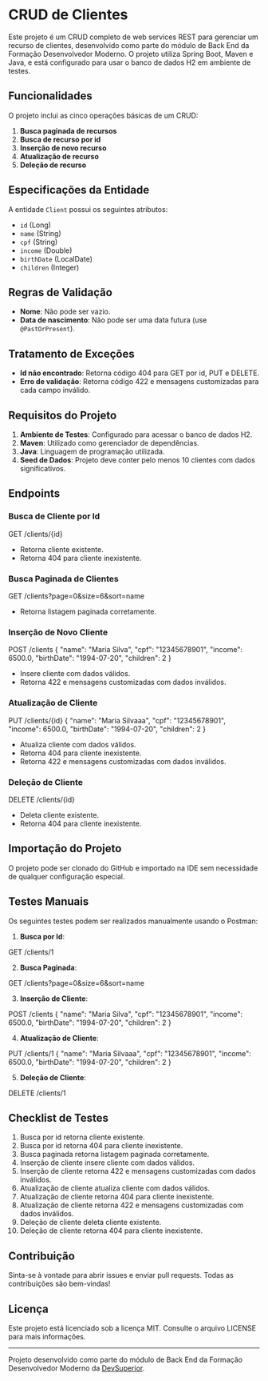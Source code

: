 # CRUD de Clientes

Este projeto é um CRUD completo de web services REST para gerenciar um recurso de clientes, desenvolvido como parte do módulo de Back End da Formação Desenvolvedor Moderno. O projeto utiliza Spring Boot, Maven e Java, e está configurado para usar o banco de dados H2 em ambiente de testes.

## Funcionalidades

O projeto inclui as cinco operações básicas de um CRUD:
1. **Busca paginada de recursos**
2. **Busca de recurso por id**
3. **Inserção de novo recurso**
4. **Atualização de recurso**
5. **Deleção de recurso**

## Especificações da Entidade

A entidade `Client` possui os seguintes atributos:
- `id` (Long)
- `name` (String)
- `cpf` (String)
- `income` (Double)
- `birthDate` (LocalDate)
- `children` (Integer)

## Regras de Validação

- **Nome**: Não pode ser vazio.
- **Data de nascimento**: Não pode ser uma data futura (use `@PastOrPresent`).

## Tratamento de Exceções

- **Id não encontrado**: Retorna código 404 para GET por id, PUT e DELETE.
- **Erro de validação**: Retorna código 422 e mensagens customizadas para cada campo inválido.

## Requisitos do Projeto

1. **Ambiente de Testes**: Configurado para acessar o banco de dados H2.
2. **Maven**: Utilizado como gerenciador de dependências.
3. **Java**: Linguagem de programação utilizada.
4. **Seed de Dados**: Projeto deve conter pelo menos 10 clientes com dados significativos.

## Endpoints

### Busca de Cliente por Id

GET /clients/{id}

- Retorna cliente existente.
- Retorna 404 para cliente inexistente.

### Busca Paginada de Clientes

GET /clients?page=0&size=6&sort=name

- Retorna listagem paginada corretamente.

### Inserção de Novo Cliente

POST /clients
{
"name": "Maria Silva",
"cpf": "12345678901",
"income": 6500.0,
"birthDate": "1994-07-20",
"children": 2
}

- Insere cliente com dados válidos.
- Retorna 422 e mensagens customizadas com dados inválidos.

### Atualização de Cliente

PUT /clients/{id}
{
"name": "Maria Silvaaa",
"cpf": "12345678901",
"income": 6500.0,
"birthDate": "1994-07-20",
"children": 2
}

- Atualiza cliente com dados válidos.
- Retorna 404 para cliente inexistente.
- Retorna 422 e mensagens customizadas com dados inválidos.

### Deleção de Cliente

DELETE /clients/{id}

- Deleta cliente existente.
- Retorna 404 para cliente inexistente.

## Importação do Projeto

O projeto pode ser clonado do GitHub e importado na IDE sem necessidade de qualquer configuração especial.

## Testes Manuais

Os seguintes testes podem ser realizados manualmente usando o Postman:

1. **Busca por Id**:

GET /clients/1


2. **Busca Paginada**:

GET /clients?page=0&size=6&sort=name


3. **Inserção de Cliente**:

POST /clients
{
"name": "Maria Silva",
"cpf": "12345678901",
"income": 6500.0,
"birthDate": "1994-07-20",
"children": 2
}


4. **Atualização de Cliente**:

PUT /clients/1
{
"name": "Maria Silvaaa",
"cpf": "12345678901",
"income": 6500.0,
"birthDate": "1994-07-20",
"children": 2
}


5. **Deleção de Cliente**:

DELETE /clients/1


## Checklist de Testes

1. Busca por id retorna cliente existente.
2. Busca por id retorna 404 para cliente inexistente.
3. Busca paginada retorna listagem paginada corretamente.
4. Inserção de cliente insere cliente com dados válidos.
5. Inserção de cliente retorna 422 e mensagens customizadas com dados inválidos.
6. Atualização de cliente atualiza cliente com dados válidos.
7. Atualização de cliente retorna 404 para cliente inexistente.
8. Atualização de cliente retorna 422 e mensagens customizadas com dados inválidos.
9. Deleção de cliente deleta cliente existente.
10. Deleção de cliente retorna 404 para cliente inexistente.

## Contribuição

Sinta-se à vontade para abrir issues e enviar pull requests. Todas as contribuições são bem-vindas!

## Licença

Este projeto está licenciado sob a licença MIT. Consulte o arquivo LICENSE para mais informações.

---

Projeto desenvolvido como parte do módulo de Back End da Formação Desenvolvedor Moderno da [DevSuperior](https://devsuperior.com.br).
